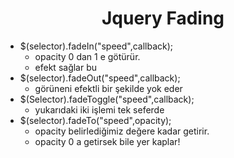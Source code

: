 <h1 align="center"> Jquery Fading </h1>

- $(selector).fadeIn("speed",callback);
  - opacity 0 dan 1 e götürür.
  - efekt sağlar bu
- $(selector).fadeOut("speed",callback);
  - görüneni efektli bir şekilde yok eder
- $(Selector).fadeToggle("speed",callback);
  - yukarıdaki iki işlemi tek seferde
- $(selector).fadeTo("speed",opacity);
  - opacity belirlediğimiz değere kadar getirir. 
  - opacity 0 a getirsek bile yer kaplar!